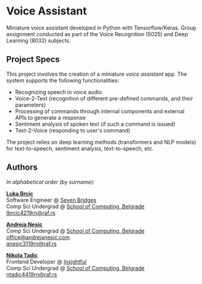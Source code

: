 # Voice Assistant

Miniature voice assistant developed in Python with Tensorflow/Keras. Group assignment conducted as part of the Voice Recognition (5025) and Deep Learning (8032) subjects.

## Project Specs

This project involves the creation of a miniature _voice assistant_ app. The system supports the following functionalities:

* Recognizing speech in voice audio
* Voice-2-Text (recognition of different pre-defined commands, and their parameters)
* Processing of commands through internal components and external APIs to generate a response
* Sentiment analysis of spoken text (if such a command is issued)
* Text-2-Voice (responding to user's command)

The project relies on deep learning methods (transformers and NLP models) for text-to-speech, sentiment analysis, text-to-speech, etc.

## Authors

_In alphabetical order (by surname):_

**[Luka Brcic](https://www.linkedin.com/in/luka-brcic-5120b8197/)**<br>
Software Engineer @ [Seven Bridges](https://www.sevenbridges.com/)<br>
Comp Sci Undergrad @ [School of Computing, Belgrade](https://www.linkedin.com/school/racunarski-fakultet/)<br>
lbrcic4219rn@raf.rs

**[Andreja Nesic](https://www.linkedin.com/in/andreja-nesic/)**<br>
Comp Sci Undergrad @ [School of Computing, Belgrade](https://www.linkedin.com/school/racunarski-fakultet/)<br>
office@andrejanesic.com<br>
anesic3119rn@raf.rs

**[Nikola Tadic](https://www.linkedin.com/in/nikola-tadi%C4%87-01112000/)**<br>
Frontend Developer @ [Insightful](https://www.insightful.io/)<br>
Comp Sci Undergrad @ [School of Computing, Belgrade](https://www.linkedin.com/school/racunarski-fakultet/)<br>
ntadic4419rn@raf.rs